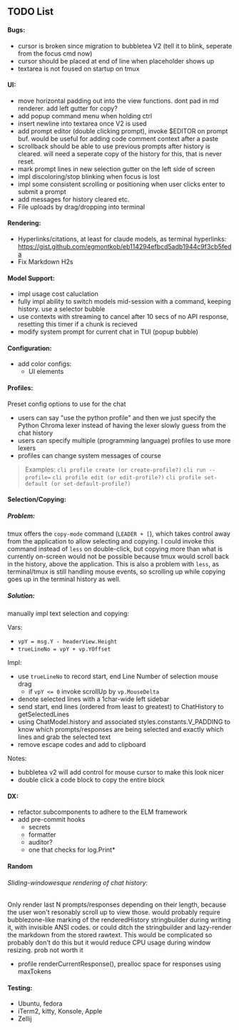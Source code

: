 ## TODO List

#### Bugs:
- cursor is broken since migration to bubbletea V2 (tell it to blink, seperate from the focus cmd now)
- cursor should be placed at end of line when placeholder shows up
- textarea is not foused on startup on tmux

#### UI:
- move horizontal padding out into the view functions. dont pad in md renderer. add left gutter for copy?
- add popup command menu when holding ctrl
- insert newline into textarea once V2 is used
- add prompt editor (double clicking prompt), invoke $EDITOR on prompt buf. would be useful for adding code comment context after a paste
- scrollback should be able to use previous prompts after history is cleared. will need a seperate copy of the history for this, that is never reset.
- mark prompt lines in new selection gutter on the left side of screen
- impl discoloring/stop blinking when focus is lost
- impl some consistent scrolling or positioning when user clicks enter to submit a prompt
- add messages for history cleared etc.
- File uploads by drag/dropping into terminal

#### Rendering:
- Hyperlinks/citations, at least for claude models, as terminal hyperlinks: https://gist.github.com/egmontkob/eb114294efbcd5adb1944c9f3cb5feda
- Fix Markdown H2s

#### Model Support:
- impl usage cost caluclation
- fully impl ability to switch models mid-session with a command, keeping history. use a selector bubble
- use contexts with streaming to cancel after 10 secs of no API response, resetting this timer if a chunk is recieved
- modify system prompt for current chat in TUI (popup bubble)

#### Configuration:
- add color configs:
  - UI elements

#### Profiles:
Preset config options to use for the chat
- users can say "use the python profile" and then we just specify the Python Chroma lexer instead of having the lexer slowly guess from the chat history
- users can specify multiple (programming language) profiles to use more lexers
- profiles can change system messages of course
> Examples: `cli profile create (or create-profile?)` `cli run --profile=` `cli profile edit (or edit-profile?)` `cli profile set-default (or set-default-profile?)`


#### Selection/Copying:
##### Problem:
tmux offers the `copy-mode` command (`LEADER + [`), which takes control away from the application to allow selecting and copying. I could invoke this command instead of `less` on double-click, but copying more than what is currently on-screen would not be possible because tmux would scroll back in the history, above the application. This is also a problem with `less`, as terminal/tmux is still handling mouse events, so scrolling up while copying goes up in the terminal history as well.

##### Solution:
manually impl text selection and copying:

Vars:
- `vpY = msg.Y - headerView.Height`
- `trueLineNo = vpY + vp.YOffset`

Impl:
- use `trueLineNo` to record start, end Line Number of selection mouse drag
  - if `vpY <= 0` invoke scrollUp by `vp.MouseDelta`
- denote selected lines with a 1char-wide left sidebar
- send start, end lines (ordered from least to greatest) to ChatHistory to getSelectedLines
- using ChatModel.history and associated styles.constants.V_PADDING to know which prompts/responses are being selected and exactly which lines and grab the selected text
- remove escape codes and add to clipboard

Notes:
- bubbletea v2 will add control for mouse cursor to make this look nicer
- double click a code block to copy the entire block

#### DX:
- refactor subcomponents to adhere to the ELM framework
- add pre-commit hooks
  - secrets
  - formatter
  - auditor?
  - one that checks for log.Print*

#### Random
###### Sliding-windowesque rendering of chat history:
Only render last N prompts/responses depending on their length, because the user won't resonably scroll up to view those. would probably require bubblezone-like marking of the renderedHistory stringbuilder during writing it, with invisible ANSI codes. or could ditch the stringbuilder and lazy-render the markdown from the stored rawtext. This would be complicated so probably don't do this but it would reduce CPU usage during window resizing. prob not worth it
- profile renderCurrentResponse(), prealloc space for responses using maxTokens

#### Testing:
- Ubuntu, fedora
- iTerm2, kitty, Konsole, Apple
- Zellij
